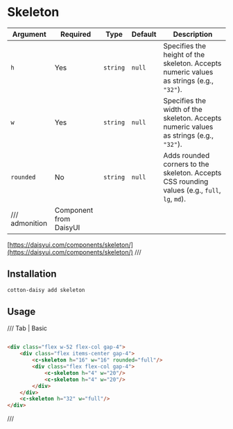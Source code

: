 # Skeleton

| Argument       | Required               | Type     | Default | Description                                                                                   |
|----------------|------------------------|----------|---------|-----------------------------------------------------------------------------------------------|
| `h`            | Yes                    | `string` | `null`  | Specifies the height of the skeleton. Accepts numeric values as strings (e.g., `"32"`).       |
| `w`            | Yes                    | `string` | `null`  | Specifies the width of the skeleton. Accepts numeric values as strings (e.g., `"32"`).        |
| `rounded`      | No                     | `string` | `null`  | Adds rounded corners to the skeleton. Accepts CSS rounding values (e.g., `full`, `lg`, `md`). |
 /// admonition | Component from DaisyUI 

[https://daisyui.com/components/skeleton/](https://daisyui.com/components/skeleton/)
///

## Installation

```bash
cotton-daisy add skeleton
```

## Usage

/// Tab | Basic

```html

<div class="flex w-52 flex-col gap-4">
    <div class="flex items-center gap-4">
        <c-skeleton h="16" w="16" rounded="full"/>
        <div class="flex flex-col gap-4">
            <c-skeleton h="4" w="20"/>
            <c-skeleton h="4" w="20"/>
        </div>
    </div>
    <c-skeleton h="32" w="full"/>
</div>
```

///